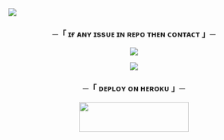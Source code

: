 <img src="https://readme-typing-svg.herokuapp.com?color=FF0000&width=420&lines=🧋+Ⓢ︎Ⓨ︎Ⓢ︎Ⓣ︎Ⓔ︎Ⓜ︎+Ⓜ︎Ⓤ︎Ⓢ︎Ⓘ︎Ⓒ︎+🧋">

<h3 align="center">
    ─「 ɪғ ᴀɴʏ ɪssᴜᴇ ɪɴ ʀᴇᴘᴏ ᴛʜᴇɴ ᴄᴏɴᴛᴀᴄᴛ 」─
</h3>

<p align="center">
<a href="https://telegram.me/Its_deep_ydv"><img src="https://img.shields.io/badge/-Deep-blue.svg?style=for-the-badge&logo=Telegram"></a>
</p>

<p align="center">
<a href="https://telegram.me/Its_vikky_yadv"><img src="https://img.shields.io/badge/-Vikky-blue.svg?style=for-the-badge&logo=Telegram"></a>
</p>



<h3 align="center">
    ─「 ᴅᴇᴩʟᴏʏ ᴏɴ ʜᴇʀᴏᴋᴜ 」─
</h3>

<p align="center"><a href="https://dashboard.heroku.com/new?template=https://github.com/masoombalak88/SystemMusic"> <img src="https://img.shields.io/badge/Deploy%20On%20Heroku-00FFFF?style=for-the-badge&logo=heroku" width="220" height="60"/></a></p>
